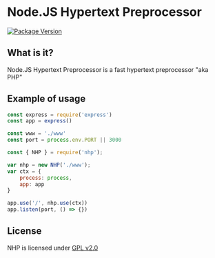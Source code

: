 # Node.JS Hypertext Preprocessor

[![Package Version](https://img.shields.io/npm/v/@sovietxd/nhp.svg)](https://www.npmjs.org/package/@sovietxd/nhp)

What is it?
--------
Node.JS Hypertext Preprocessor is a fast hypertext preprocessor "aka PHP"

Example of usage
--------
```js
const express = require('express')
const app = express()

const www = './www'
const port = process.env.PORT || 3000

const { NHP } = require('nhp');

var nhp = new NHP('./www');
var ctx = {
    process: process,
    app: app
}

app.use('/', nhp.use(ctx))
app.listen(port, () => {})
```

License
-----
NHP is licensed under [GPL v2.0](LICENSE.md)
